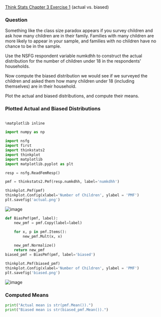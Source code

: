 [Think Stats Chapter 3 Exercise 1](http://greenteapress.com/thinkstats2/html/thinkstats2004.html#toc31) (actual vs. biased)

### Question
Something like the class size paradox appears if you survey children and ask how many children are in their family. Families with many children are more likely to appear in your sample, and families with no children have no chance to be in the sample.

Use the NSFG respondent variable numkdhh to construct the actual distribution for the number of children under 18 in the respondents' households.

Now compute the biased distribution we would see if we surveyed the children and asked them how many children under 18 (including themselves) are in their household.

Plot the actual and biased distributions, and compute their means.  

### Plotted Actual and Biased Distributions

```python

%matplotlib inline

import numpy as np

import nsfg
import first
import thinkstats2
import thinkplot
import matplotlib
import matplotlib.pyplot as plt

resp = nsfg.ReadFemResp()

pmf = thinkstats2.Pmf(resp.numkdhh, label='numkdhh')

thinkplot.Pmf(pmf)
thinkplot.Config(xlabel='Number of Children', ylabel = 'PMF')
plt.savefig('actual.png')
```

![image](/Users/gwendolynburke/prework/ThinkStats2/code/actual.png)

```python
def BiasPmf(pmf, label):
    new_pmf = pmf.Copy(label=label)

    for x, p in pmf.Items():
        new_pmf.Mult(x, x)
        
    new_pmf.Normalize()
    return new_pmf
biased_pmf = BiasPmf(pmf, label='biased')

thinkplot.Pmf(biased_pmf)
thinkplot.Config(xlabel='Number of Children', ylabel = 'PMF')
plt.savefig('biased.png')
```
![image](/Users/gwendolynburke/prework/ThinkStats2/code/biased.png)

### Computed Means
```python
print("Actual mean is str(pmf.Mean()).")
print("Biased mean is str(biased_pmf.Mean()).")
```
